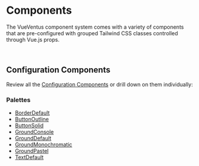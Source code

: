 # Components

The VueVentus component system comes with a variety of components that are pre-configured with grouped Tailwind CSS classes controlled through Vue.js props.

<br>



## Configuration Components

Review all the [Configuration Components](/configuration-components) or drill down on them individually:

### Palettes

* [BorderDefault](/configuration-components#borderdefault-palette)
* [ButtonOutline](/configuration-components#buttonoutline-palette)
* [ButtonSolid](/configuration-components#buttonsolid-palette)
* [GroundConsole](/configuration-components#groundconsole-palette)
* [GroundDefault](/configuration-components#grounddefault-palette)
* [GroundMonochromatic](/configuration-components#groundmonochromatic-palette)
* [GroundPastel](/configuration-components#groundpastel-palette)
* [TextDefault](/configuration-components#textdefault-palette)

<br>
